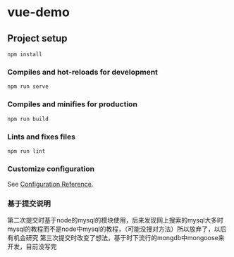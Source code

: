 # vue-demo

## Project setup
```
npm install
```

### Compiles and hot-reloads for development
```
npm run serve
```

### Compiles and minifies for production
```
npm run build
```

### Lints and fixes files
```
npm run lint
```

### Customize configuration
See [Configuration Reference](https://cli.vuejs.org/config/).

### 基于提交说明
第二次提交时基于node的mysql的模块使用，后来发现网上搜索的mysql大多时mysql的教程而不是node中mysql的教程，（可能没搜对方法）所以放弃了，以后有机会研究
第三次提交时改变了想法，基于时下流行的mongdb中mongoose来开发，目前没写完
